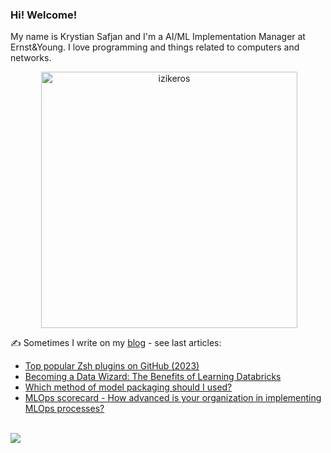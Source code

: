 ### Hi! Welcome!

<!-- INTRO -->
<p>My name is Krystian Safjan and I'm a AI/ML Implementation Manager at Ernst&Young. I love programming and things related to computers and networks.</p>

<!-- TECHNOLOGIES AND STATS -->
<center>
<!-- <p><img align="left" src="https://github-readme-stats.vercel.app/api/top-langs?username=izikeros&show_icons=true&locale=en&layout=compact" alt="izikeros" /></p> -->

<p>&nbsp;<img align="center" src="https://github-readme-stats.vercel.app/api?username=izikeros&count_private=true&show_icons=true" alt="izikeros" width="410" /></p>
</center>

<!-- MY WRITINGS -->
✍️ Sometimes I write on my [blog](http://safjan.com) - see last articles:
<!-- BLOG-POST-LIST:START -->
- [Top popular Zsh plugins on GitHub &lpar;2023&rpar;](https://www.safjan.com/top-popular-zsh-plugins-on-github-2023/)
- [Becoming a Data Wizard: The Benefits of Learning Databricks](https://www.safjan.com/why-to-learn-databricks/)
- [Which method of model packaging should I used?](https://www.safjan.com/methods-for-python-ml-models-packaging-and-deployment/)
- [MLOps scorecard - How advanced is your organization in implementing MLOps processes?](https://www.safjan.com/mlops-scorecard/)
<!-- BLOG-POST-LIST:END -->

<!-- TROPHY -->
<br />
<img src="https://github-profile-trophy.vercel.app/?username=izikeros&theme=nord&no-frame=true&margin-w=10&column=7" />
